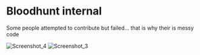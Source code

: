 # Bloodhunt internal

Some people attempted to contribute but failed... that is why their is messy code

![Screenshot_4](https://user-images.githubusercontent.com/69031575/135721176-031be8a9-8c55-4b21-9e1f-2e276313c3c7.png)
![Screenshot_3](https://user-images.githubusercontent.com/69031575/135721135-cc59cf70-2434-45d5-8f3f-e626a2c45899.png)
